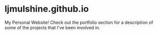 # ljmulshine.github.io
My Personal Website! Check out the portfolio section for a description of some of the projects that I've been involved in.
